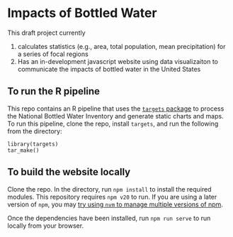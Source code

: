 # Impacts of Bottled Water

This draft project currently
1) calculates statistics (e.g., area, total population, mean precipitation) for a series of focal regions
2) Has an in-development javascript website using data visualizaiton to communicate the impacts of bottled water in the United States

## To run the R pipeline
This repo contains an R pipeline that uses the [`targets` package](https://books.ropensci.org/targets/) to process the National Bottled Water Inventory and generate static charts and maps. To run this pipeline, clone the repo, install `targets`, and run the following from the directory:
```
library(targets)
tar_make()
```

## To build the website locally
Clone the repo. In the directory, run `npm install` to install the required modules. This repository requires `npm v20` to run. If you are using a later version of `npm`, you may [try using `nvm` to manage multiple versions of npm](https://betterprogramming.pub/how-to-change-node-js-version-between-projects-using-nvm-3ad2416bda7e).

Once the dependencies have been installed, run `npm run serve` to run locally from your browser.
